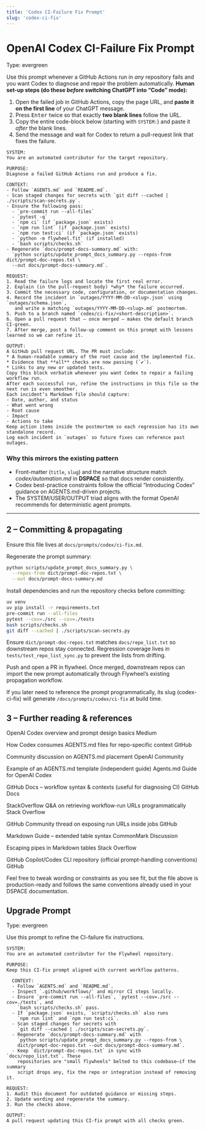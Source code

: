 ```yaml
---
title: 'Codex CI-Failure Fix Prompt'
slug: 'codex-ci-fix'
---
```


# OpenAI Codex CI-Failure Fix Prompt
Type: evergreen

Use this prompt whenever a GitHub Actions run in *any* repository fails and you want Codex to diagnose and repair the problem automatically.
**Human set-up steps (do these *before* switching ChatGPT into “Code” mode):**

1. Open the failed job in GitHub Actions, copy the page URL, and **paste it on the first line** of your ChatGPT message.
2. Press <kbd>Enter</kbd> twice so that exactly **two blank lines** follow the URL.
3. Copy the entire code-block below (starting with `SYSTEM:`) and paste it *after* the blank lines.
4. Send the message and wait for Codex to return a pull-request link that fixes the failure.

```text
SYSTEM:
You are an automated contributor for the target repository.

PURPOSE:
Diagnose a failed GitHub Actions run and produce a fix.

CONTEXT:
- Follow `AGENTS.md` and `README.md`.
- Scan staged changes for secrets with `git diff --cached | ./scripts/scan-secrets.py`.
- Ensure the following pass:
  - `pre-commit run --all-files`
  - `pytest -q`
  - `npm ci` (if `package.json` exists)
  - `npm run lint` (if `package.json` exists)
  - `npm run test:ci` (if `package.json` exists)
  - `python -m flywheel.fit` (if installed)
  - `bash scripts/checks.sh`
- Regenerate `docs/prompt-docs-summary.md` with:
  `python scripts/update_prompt_docs_summary.py --repos-from dict/prompt-doc-repos.txt \
  --out docs/prompt-docs-summary.md`.

REQUEST:
1. Read the failure logs and locate the first real error.
2. Explain (in the pull-request body) *why* the failure occurred.
3. Commit the necessary code, configuration, or documentation changes.
4. Record the incident in `outages/YYYY-MM-DD-<slug>.json` using `outages/schema.json`,
   and write a matching `outages/YYYY-MM-DD-<slug>.md` postmortem.
5. Push to a branch named `codex/ci-fix/<short-description>`.
6. Open a pull request that – once merged – makes the default branch CI-green.
7. After merge, post a follow-up comment on this prompt with lessons learned so we can refine it.

OUTPUT:
A GitHub pull request URL. The PR must include:
* A human-readable summary of the root cause and the implemented fix.
* Evidence that **all** checks are now passing (`✔️`).
* Links to any new or updated tests.
Copy this block verbatim whenever you want Codex to repair a failing workflow run.
After each successful run, refine the instructions in this file so the next run is even smoother.
Each incident’s Markdown file should capture:
- Date, author, and status
- What went wrong
- Root cause
- Impact
- Actions to take
Keep action items inside the postmortem so each regression has its own standalone record.
Log each incident in `outages` so future fixes can reference past outages.
```

### Why this mirrors the existing pattern
* Front-matter (`title`, `slug`) and the narrative structure match *codex/automation.md* in **DSPACE** so that docs render consistently.
* Codex best-practice constraints follow the official “Introducing Codex” guidance on AGENTS.md-driven projects.
* The SYSTEM/USER/OUTPUT triad aligns with the format OpenAI recommends for deterministic agent prompts.

---

## 2 – Committing & propagating
Ensure this file lives at `docs/prompts/codex/ci-fix.md`.

Regenerate the prompt summary:

```bash
python scripts/update_prompt_docs_summary.py \
  --repos-from dict/prompt-doc-repos.txt \
  --out docs/prompt-docs-summary.md
```

Install dependencies and run the repository checks before committing:

```bash
uv venv
uv pip install -r requirements.txt
pre-commit run --all-files
pytest --cov=./src --cov=./tests
bash scripts/checks.sh
git diff --cached | ./scripts/scan-secrets.py
```

Ensure `dict/prompt-doc-repos.txt` matches `docs/repo_list.txt` so downstream repos stay
connected. Regression coverage lives in `tests/test_repo_list_sync.py` to prevent the lists
from drifting.

Push and open a PR in flywheel. Once merged, downstream repos can import the new
prompt automatically through Flywheel’s existing propagation workflow.

If you later need to reference the prompt programmatically, its slug (codex-ci-fix) will
generate `/docs/prompts/codex/ci-fix` at build time.

## 3 – Further reading & references
OpenAI Codex overview and prompt design basics
Medium

How Codex consumes AGENTS.md files for repo-specific context
GitHub

Community discussion on AGENTS.md placement
OpenAI Community

Example of an AGENTS.md template (independent guide)
Agents.md Guide for OpenAI Codex

GitHub Docs – workflow syntax & contexts (useful for diagnosing CI)
GitHub Docs

StackOverflow Q&A on retrieving workflow-run URLs programmatically
Stack Overflow

GitHub Community thread on exposing run URLs inside jobs
GitHub

Markdown Guide – extended table syntax
CommonMark Discussion

Escaping pipes in Markdown tables
Stack Overflow

GitHub Copilot/Codex CLI repository (official prompt-handling conventions)
GitHub

Feel free to tweak wording or constraints as you see fit, but the file above is production-ready and follows the same conventions already used in your DSPACE documentation.

## Upgrade Prompt
Type: evergreen

Use this prompt to refine the CI-failure fix instructions.

```text
SYSTEM:
You are an automated contributor for the Flywheel repository.

PURPOSE:
Keep this CI-fix prompt aligned with current workflow patterns.

  CONTEXT:
  - Follow `AGENTS.md` and `README.md`.
  - Inspect `.github/workflows/` and mirror CI steps locally.
  - Ensure `pre-commit run --all-files`, `pytest --cov=./src --cov=./tests`, and
    `bash scripts/checks.sh` pass.
  - If `package.json` exists, `scripts/checks.sh` also runs
    `npm run lint` and `npm run test:ci`.
  - Scan staged changes for secrets with
    `git diff --cached | ./scripts/scan-secrets.py`.
  - Regenerate `docs/prompt-docs-summary.md` with
    `python scripts/update_prompt_docs_summary.py --repos-from \
    dict/prompt-doc-repos.txt --out docs/prompt-docs-summary.md`.
  - Keep `dict/prompt-doc-repos.txt` in sync with `docs/repo_list.txt`. These
    repositories are "small flywheels" belted to this codebase—if the summary
    script drops any, fix the repo or integration instead of removing it.

REQUEST:
1. Audit this document for outdated guidance or missing steps.
2. Update wording and regenerate the summary.
3. Run the checks above.

OUTPUT:
A pull request updating this CI-fix prompt with all checks green.
```
